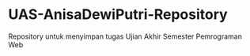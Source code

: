 # UAS-AnisaDewiPutri-Repository
Repository untuk menyimpan tugas Ujian Akhir Semester Pemrograman Web
